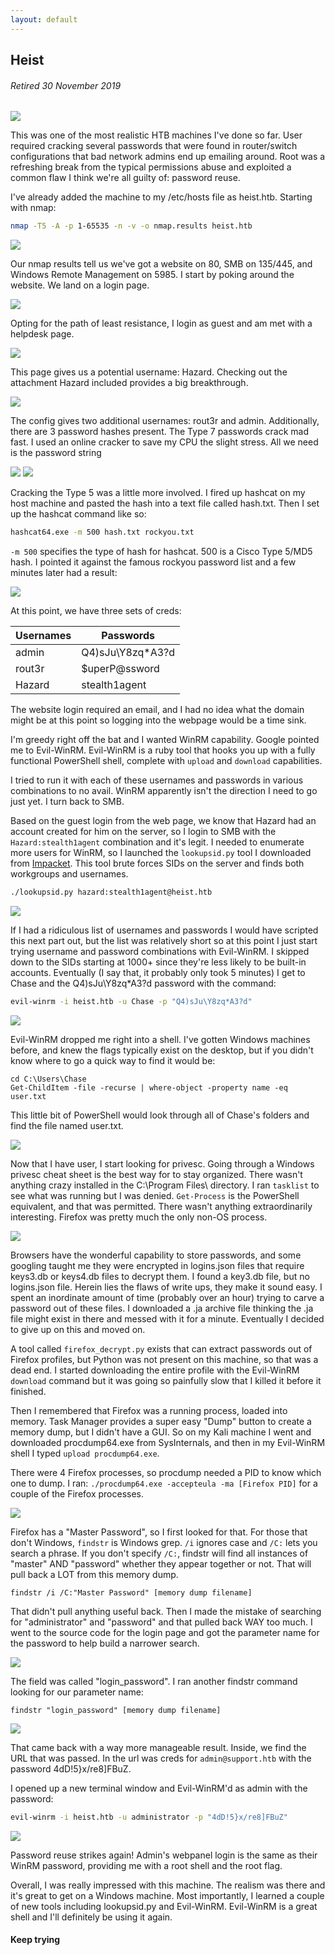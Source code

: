 ```yaml
---
layout: default
---
```


## Heist
###### Retired 30 November 2019
![](https://www.hackthebox.eu/storage/avatars/131dbaba68b169bd5ff59ac09420b09f.png)

This was one of the most realistic HTB machines I've done so far. User required cracking several passwords that were found in router/switch configurations that bad network admins end up emailing around. Root was a refreshing break from the typical permissions abuse and exploited a common flaw I think we're all guilty of: password reuse.

I've already added the machine to my /etc/hosts file as heist.htb. Starting with nmap:

```bash
nmap -T5 -A -p 1-65535 -n -v -o nmap.results heist.htb
```
![](https://yaboygmoney.github.io/htb/images/heist/nmap.JPG)

Our nmap results tell us we've got a website on 80, SMB on 135/445, and Windows Remote Management on 5985. I start by poking around the website. We land on a login page.

![](https://yaboygmoney.github.io/htb/images/heist/loginpage.JPG)

Opting for the path of least resistance, I login as guest and am met with a helpdesk page.

![](https://yaboygmoney.github.io/htb/images/heist/guestlogin.JPG)

This page gives us a potential username: Hazard. Checking out the attachment Hazard included provides a big breakthrough.

![](https://yaboygmoney.github.io/htb/images/heist/config.JPG)

The config gives two additional usernames: rout3r and admin. Additionally, there are 3 password hashes present. The Type 7 passwords crack mad fast. I used an online cracker to save my CPU the slight stress. All we need is the password string

![](https://yaboygmoney.github.io/htb/images/heist/cisco7.JPG)
![](https://yaboygmoney.github.io/htb/images/heist/admincisco7.JPG)

Cracking the Type 5 was a little more involved. I fired up hashcat on my host machine and pasted the hash into a text file called hash.txt. Then I set up the hashcat command like so:

```bash
hashcat64.exe -m 500 hash.txt rockyou.txt
```

```-m 500``` specifies the type of hash for hashcat. 500 is a Cisco Type 5/MD5 hash. I pointed it against the famous rockyou password list and a few minutes later had a result:

![](https://yaboygmoney.github.io/htb/images/heist/enable5hashcat.JPG)

At this point, we have three sets of creds:

| Usernames | Passwords |
| --------- | --------- |
| admin | Q4)sJu\Y8zq\*A3?d |
| rout3r | $uperP@ssword |
| Hazard | stealth1agent |

The website login required an email, and I had no idea what the domain might be at this point so logging into the webpage would be a time sink.

I'm greedy right off the bat and I wanted WinRM capability. Google pointed me to Evil-WinRM. Evil-WinRM is a ruby tool that hooks you up with a fully functional PowerShell shell, complete with ```upload``` and ```download``` capabilities. 

I tried to run it with each of these usernames and passwords in various combinations to no avail. WinRM apparently isn't the direction I need to go just yet. I turn back to SMB. 

Based on the guest login from the web page, we know that Hazard had an account created for him on the server, so I login to SMB with the ```Hazard:stealth1agent``` combination and it's legit. I needed to enumerate more users for WinRM, so I launched the ```lookupsid.py``` tool I downloaded from [Impacket](https://github.com/SecureAuthCorp/impacket/tree/master/examples). This tool brute forces SIDs on the server and finds both workgroups and usernames.

```bash
./lookupsid.py hazard:stealth1agent@heist.htb
```

![](https://yaboygmoney.github.io/htb/images/heist/smbUsers.JPG)

If I had a ridiculous list of usernames and passwords I would have scripted this next part out, but the list was relatively short so at this point I just start trying username and password combinations with Evil-WinRM. I skipped down to the SIDs starting at 1000+ since they're less likely to be built-in accounts. Eventually (I say that, it probably only took 5 minutes) I get to Chase and the Q4)sJu\Y8zq*A3?d password with the command:
```bash
evil-winrm -i heist.htb -u Chase -p "Q4)sJu\Y8zq*A3?d"
```

![](https://yaboygmoney.github.io/htb/images/heist/evilwinrm.JPG)

Evil-WinRM dropped me right into a shell. I've gotten Windows machines before, and knew the flags typically exist on the desktop, but if you didn't know where to go a quick way to find it would be:

```
cd C:\Users\Chase
Get-ChildItem -file -recurse | where-object -property name -eq user.txt
```

This little bit of PowerShell would look through all of Chase's folders and find the file named user.txt.

![](https://yaboygmoney.github.io/htb/images/heist/usermasked.jpg)

Now that I have user, I start looking for privesc. Going through a Windows privesc cheat sheet is the best way for to stay organized. There wasn't anything crazy installed in the C:\Program Files\ directory. I ran ```tasklist``` to see what was running but I was denied. ```Get-Process``` is the PowerShell equivalent, and that was permitted. There wasn't anything extraordinarily interesting. Firefox was pretty much the only non-OS process.

![](https://yaboygmoney.github.io/htb/images/heist/procs.JPG)

Browsers have the wonderful capability to store passwords, and some googling taught me they were encrypted in logins.json files that require keys3.db or keys4.db files to decrypt them. I found a key3.db file, but no logins.json file. Herein lies the flaws of write ups, they make it sound easy. I spent an inordinate amount of time (probably over an hour) trying to carve a password out of these files. I downloaded a .ja archive file thinking the .ja file might exist in there and messed with it for a minute. Eventually I decided to give up on this and moved on.

A tool called ```firefox_decrypt.py``` exists that can extract passwords out of Firefox profiles, but Python was not present on this machine, so that was a dead end. I started downloading the entire profile with the Evil-WinRM ```download``` command but it was going so painfully slow that I killed it before it finished.

Then I remembered that Firefox was a running process, loaded into memory. Task Manager provides a super easy "Dump" button to create a memory dump, but I didn't have a GUI. So on my Kali machine I went and downloaded procdump64.exe from SysInternals, and then in my Evil-WinRM shell I typed ```upload procdump64.exe```. 

There were 4 Firefox processes, so procdump needed a PID to know which one to dump. I ran:
```./procdump64.exe -accepteula -ma [Firefox PID]``` for a couple of the Firefox processes. 

![](https://yaboygmoney.github.io/htb/images/heist/memdump.JPG)

Firefox has a "Master Password", so I first looked for that. For those that don't Windows, ```findstr``` is Windows grep. ```/i``` ignores case and ```/C:``` lets you search a phrase. If you don't specify ```/C:```, findstr will find all instances of "master" AND "password" whether they appear together or not. That will pull back a LOT from this memory dump.
```
findstr /i /C:"Master Password" [memory dump filename]
```
That didn't pull anything useful back. Then I made the mistake of searching for "administrator" and "password" and that pulled back WAY too much. I went to the source code for the login page and got the parameter name for the password to help build a narrower search.

![](https://yaboygmoney.github.io/htb/images/heist/source.JPG)

The field was called "login_password". I ran another findstr command looking for our parameter name:
```
findstr "login_password" [memory dump filename]
```
![](https://yaboygmoney.github.io/htb/images/heist/dumped_LI.jpg)

That came back with a way more manageable result. Inside, we find the URL that was passed. In the url was creds for ```admin@support.htb``` with the password 4dD!5}x/re8]FBuZ.

I opened up a new terminal window and Evil-WinRM'd as admin with the password:
```bash
evil-winrm -i heist.htb -u administrator -p "4dD!5}x/re8]FBuZ"
```

![](https://yaboygmoney.github.io/htb/images/heist/root_LI.jpg)

Password reuse strikes again! Admin's webpanel login is the same as their WinRM password, providing me with a root shell and the root flag.

Overall, I was really impressed with this machine. The realism was there and it's great to get on a Windows machine. Most importantly, I learned a couple of new tools including lookupsid.py and Evil-WinRM. Evil-WinRM is a great shell and I'll definitely be using it again.

#### Keep trying
